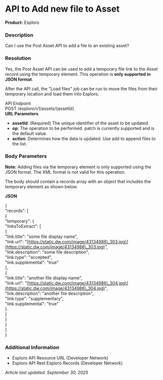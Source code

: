 # **API to Add new file to Asset**

**Product:** Esploro

### **Description**

Can I use the Post Asset API to add a file to an existing asset?

### **Resolution**

Yes, the Post Asset API can be used to add a temporary file link to the Asset record using the temporary element. This operation is **only supported in JSON format**.

After the API call, the "Load files" job can be run to move the files from their temporary location and load them into Esploro.

API Endpoint  
POST /esploro/v1/assets/{assetId}  
**URL Parameters**

* **assetId**: (Required) The unique identifier of the asset to be updated.  
* **op**: The operation to be performed. patch is currently supported and is the default value.  
* **action**: Determines how the data is updated. Use add to append files to the list.

### **Body Parameters**

**Note:** Adding files via the temporary element is only supported using the JSON format. The XML format is not valid for this operation.

The body should contain a records array with an object that includes the temporary element as shown below.

**JSON**

{  
    "records": \[  
        {  
            "temporary": {  
                "linksToExtract": \[  
                    {  
                        "link.title": "some file display name",  
                        "link.url": "\[https://static.dw.com/image/43134986\_303.jpg\](https://static.dw.com/image/43134986\_303.jpg)",  
                        "link.description": "some file description",  
                        "link.type": "accepted",  
                        "link.supplemental": "true"  
                    },  
                    {  
                        "link.title": "another file display name",  
                        "link.url": "\[https://static.dw.com/image/43134986\_304.jpg\](https://static.dw.com/image/43134986\_304.jpg)",  
                        "link.description": "another file description",  
                        "link.type": "supplementary",  
                        "link.supplemental": "true"  
                    }  
                \]  
            }  
        }  
    \]  
}

### **Additional Information**

* Esploro API Resource URL (Developer Network)  
* Esploro API Rest Esploro Records (Developer Network)

*Article last updated: September 30, 2025*